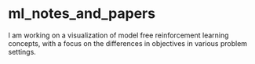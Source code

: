 # ml_notes_and_papers

I am working on a visualization of model free reinforcement learning concepts, with a focus on the differences in objectives in various problem settings. 
